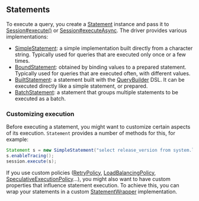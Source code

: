 ## Statements

To execute a query, you  create a [Statement] instance and pass it to [Session#execute()][execute] or
[Session#executeAsync][executeAsync]. The driver provides various implementations:

* [SimpleStatement](simple/): a simple implementation built directly from a
  character string. Typically used for queries that are executed only
  once or a few times.
* [BoundStatement](prepared/): obtained by binding values to a prepared
  statement. Typically used for queries that are executed
  often, with different values.
* [BuiltStatement](built/): a statement built with the [QueryBuilder] DSL. It
  can be executed directly like a simple statement, or prepared.
* [BatchStatement](batch/): a statement that groups multiple statements to be
  executed as a batch.


### Customizing execution

Before executing a statement, you might want to customize certain
aspects of its execution. `Statement` provides a number of methods for
this, for example:

```java
Statement s = new SimpleStatement("select release_version from system.local");
s.enableTracing();
session.execute(s);
```

If you use custom policies ([RetryPolicy], [LoadBalancingPolicy],
[SpeculativeExecutionPolicy]...), you might also want to have custom
properties that influence statement execution. To achieve this, you can
wrap your statements in a custom [StatementWrapper] implementation.

[Statement]: http://docs.datastax.com/en/drivers/java/2.1/com/datastax/driver/core/Statement.html
[QueryBuilder]: http://docs.datastax.com/en/drivers/java/2.1/com/datastax/driver/core/querybuilder/QueryBuilder.html
[StatementWrapper]: http://docs.datastax.com/en/drivers/java/2.1/com/datastax/driver/core/StatementWrapper.html
[RetryPolicy]: http://docs.datastax.com/en/drivers/java/2.1/com/datastax/driver/core/policies/RetryPolicy.html
[LoadBalancingPolicy]: http://docs.datastax.com/en/drivers/java/2.1/com/datastax/driver/core/policies/LoadBalancingPolicy.html
[SpeculativeExecutionPolicy]: http://docs.datastax.com/en/drivers/java/2.1/com/datastax/driver/core/policies/SpeculativeExecutionPolicy.html
[execute]: http://docs.datastax.com/en/drivers/java/3.0/com/datastax/driver/core/Session.html#execute-com.datastax.driver.core.Statement-
[executeAsync]: http://docs.datastax.com/en/drivers/java/3.0/com/datastax/driver/core/Session.html#executeAsync-com.datastax.driver.core.Statement-
